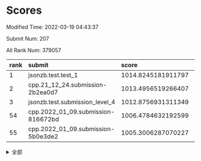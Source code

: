 # Scores

Modified Time: 2022-03-19 04:43:37

Submit Num: 207

All Rank Num: 379057

| rank |               submit               |       score        |       sigma        | pk_num |
| :--- | :--------------------------------- | :----------------- | :----------------- | :----- |
| 1    | jsonzb.test.test_1                 | 1014.8245181911797 | 0.8332073648366567 | 7326   |
| 2    | cpp.21_12_24.submission-2b2ea0d7   | 1013.4956519266407 | 0.7803971354472916 | 7324   |
| 3    | jsonzb.test.submission_level_4     | 1012.8756931311349 | 0.7926932163754582 | 7325   |
| 54   | cpp.2022_01_09.submission-816672bd | 1006.4784632192599 | 0.7366554943826478 | 7330   |
| 55   | cpp.2022_01_09.submission-5b0e3de2 | 1005.3006287070227 | 0.7114486810180741 | 7325   |


<details>
<summary>全部</summary>

| rank |                 submit                 |       score        |       sigma        | pk_num |
| :--- | :------------------------------------- | :----------------- | :----------------- | :----- |
| 1    | jsonzb.test.test_1                     | 1014.8245181911797 | 0.8332073648366567 | 7326   |
| 2    | cpp.21_12_24.submission-2b2ea0d7       | 1013.4956519266407 | 0.7803971354472916 | 7324   |
| 3    | jsonzb.test.submission_level_4         | 1012.8756931311349 | 0.7926932163754582 | 7325   |
| 4    | gobigger.level_3.submission_level_3_33 | 1012.3141827656624 | 0.7694981414452408 | 7327   |
| 5    | gobigger.level_3.submission_level_3_24 | 1011.6435140116984 | 0.7461169920285216 | 7326   |
| 6    | gobigger.level_3.submission_level_3_36 | 1011.3551383124012 | 0.7639586317008408 | 7322   |
| 7    | gobigger.level_3.submission_level_3_14 | 1011.332077967299  | 0.7707787559287917 | 7324   |
| 8    | gobigger.level_3.submission_level_3_37 | 1011.2397468412494 | 0.7532372277935535 | 7324   |
| 9    | gobigger.level_3.submission_level_3_0  | 1011.1319707834805 | 0.7543830155849639 | 7326   |
| 10   | gobigger.level_3.submission_level_3_16 | 1011.0947440124721 | 0.7707337849672972 | 7324   |
| 11   | gobigger.level_3.submission_level_3_25 | 1010.7555346284294 | 0.7472868055551996 | 7325   |
| 12   | gobigger.level_3.submission_level_3_18 | 1010.7247055821219 | 0.768468278566001  | 7324   |
| 13   | gobigger.level_3.submission_level_3_23 | 1010.6828650074965 | 0.7562728338657426 | 7323   |
| 14   | gobigger.level_3.submission_level_3_20 | 1010.6504549882001 | 0.7771884292633319 | 7324   |
| 15   | gobigger.level_3.submission_level_3_7  | 1010.577786738486  | 0.7655233059992059 | 7328   |
| 16   | gobigger.level_3.submission_level_3_27 | 1010.3521802907705 | 0.7518069821853469 | 7323   |
| 17   | gobigger.level_3.submission_level_3_21 | 1010.3294077900474 | 0.73997161366419   | 7321   |
| 18   | gobigger.level_3.submission_level_3_22 | 1010.2850660644992 | 0.7395753945155688 | 7321   |
| 19   | gobigger.level_3.submission_level_3_8  | 1010.284453393093  | 0.7573373287604206 | 7324   |
| 20   | gobigger.level_3.submission_level_3_6  | 1010.2698074721154 | 0.7776682118432785 | 7328   |
| 21   | gobigger.level_3.submission_level_3_31 | 1010.2365496864223 | 0.7667280942777591 | 7328   |
| 22   | gobigger.level_3.submission_level_3_44 | 1010.2152880915119 | 0.7819493303853    | 7326   |
| 23   | gobigger.level_3.submission_level_3_39 | 1010.1777636795586 | 0.7856364425158867 | 7329   |
| 24   | gobigger.level_3.submission_level_3_11 | 1010.1571091352839 | 0.7507792082249913 | 7324   |
| 25   | gobigger.level_3.submission_level_3_28 | 1010.1530209312574 | 0.7535508047272242 | 7322   |
| 26   | gobigger.level_3.submission_level_3_42 | 1010.1188127483667 | 0.7477718436369749 | 7320   |
| 27   | gobigger.level_3.submission_level_3_40 | 1010.1088975801624 | 0.7620005780108264 | 7327   |
| 28   | gobigger.level_3.submission_level_3_38 | 1010.0478074061735 | 0.7592394245267885 | 7326   |
| 29   | gobigger.level_3.submission_level_3_46 | 1010.0296520635951 | 0.7617529301486333 | 7321   |
| 30   | gobigger.level_3.submission_level_3_47 | 1009.9996890016821 | 0.7736794852883598 | 7320   |
| 31   | gobigger.level_3.submission_level_3_26 | 1009.9719716621514 | 0.7665347237592279 | 7325   |
| 32   | gobigger.level_3.submission_level_3_17 | 1009.9657694763674 | 0.7672992422307855 | 7321   |
| 33   | gobigger.level_3.submission_level_3_48 | 1009.9652283644689 | 0.7749665196339577 | 7326   |
| 34   | gobigger.level_3.submission_level_3_19 | 1009.9471113889012 | 0.7417983638449154 | 7323   |
| 35   | gobigger.level_3.submission_level_3_2  | 1009.9164581713396 | 0.7534855377295    | 7320   |
| 36   | gobigger.level_3.submission_level_3_3  | 1009.800508310228  | 0.7726517073085536 | 7325   |
| 37   | gobigger.level_3.submission_level_3_49 | 1009.7877579979253 | 0.7410526372223316 | 7330   |
| 38   | gobigger.level_3.submission_level_3_35 | 1009.7679851337674 | 0.7602634569051476 | 7326   |
| 39   | gobigger.level_3.submission_level_3_1  | 1009.7238936461506 | 0.7562904103394527 | 7324   |
| 40   | gobigger.level_3.submission_level_3_29 | 1009.6983117688874 | 0.7561261564090107 | 7327   |
| 41   | gobigger.level_3.submission_level_3_9  | 1009.6830077053074 | 0.7644416643915858 | 7325   |
| 42   | gobigger.level_3.submission_level_3_45 | 1009.6697649583681 | 0.7435677228746878 | 7326   |
| 43   | gobigger.level_3.submission_level_3_41 | 1009.6075292483017 | 0.7342781875717357 | 7323   |
| 44   | gobigger.level_3.submission_level_3_10 | 1009.5996010821282 | 0.7384234024456401 | 7321   |
| 45   | gobigger.level_3.submission_level_3_5  | 1009.5824475316865 | 0.7710347117014114 | 7322   |
| 46   | gobigger.level_3.submission_level_3_15 | 1009.5522957127743 | 0.7644392077657413 | 7327   |
| 47   | gobigger.level_3.submission_level_3_34 | 1009.3806011863974 | 0.7493692742292063 | 7326   |
| 48   | gobigger.level_3.submission_level_3_13 | 1009.3386923367036 | 0.7381251173146495 | 7326   |
| 49   | gobigger.level_3.submission_level_3_30 | 1009.2117202037932 | 0.7426131522429921 | 7330   |
| 50   | gobigger.level_3.submission_level_3_43 | 1009.1803975370749 | 0.7555658236825107 | 7318   |
| 51   | gobigger.level_3.submission_level_3_12 | 1009.0035833128605 | 0.7337086324852804 | 7323   |
| 52   | gobigger.level_3.submission_level_3_4  | 1008.6586042358646 | 0.7387402239004709 | 7324   |
| 53   | gobigger.level_3.submission_level_3_32 | 1008.3899769171982 | 0.738854646119445  | 7328   |
| 54   | cpp.2022_01_09.submission-816672bd     | 1006.4784632192599 | 0.7366554943826478 | 7330   |
| 55   | cpp.2022_01_09.submission-5b0e3de2     | 1005.3006287070227 | 0.7114486810180741 | 7325   |
| 56   | gobigger.level_1.submission_level_1_46 | 1005.0752135985024 | 0.7264217015260019 | 7331   |
| 57   | gobigger.level_1.submission_level_1_5  | 1004.5016959038769 | 0.7224468158612171 | 7325   |
| 58   | gobigger.level_1.submission_level_1_37 | 1004.466737091574  | 0.7181346426517786 | 7330   |
| 59   | gobigger.level_1.submission_level_1_28 | 1004.4492180020565 | 0.723450193186143  | 7323   |
| 60   | gobigger.level_1.submission_level_1_32 | 1004.381733013738  | 0.7271741150092037 | 7324   |
| 61   | gobigger.level_1.submission_level_1_22 | 1004.1786949447657 | 0.7212827808397717 | 7324   |
| 62   | gobigger.level_1.submission_level_1_34 | 1004.1397119462765 | 0.7253517660907414 | 7325   |
| 63   | gobigger.level_1.submission_level_1_49 | 1004.1340572894578 | 0.7277163356501171 | 7320   |
| 64   | gobigger.level_1.submission_level_1_45 | 1004.1140362781989 | 0.715517066213458  | 7326   |
| 65   | gobigger.level_1.submission_level_1_44 | 1004.0496153755686 | 0.7174165805725704 | 7322   |
| 66   | gobigger.level_1.submission_level_1_43 | 1003.944522803855  | 0.7182637405350635 | 7324   |
| 67   | gobigger.level_1.submission_level_1_40 | 1003.9205543492009 | 0.7198316343213512 | 7322   |
| 68   | gobigger.level_1.submission_level_1_21 | 1003.9105930353519 | 0.7202113865281086 | 7327   |
| 69   | gobigger.level_1.submission_level_1_15 | 1003.8182381130512 | 0.7238362758079756 | 7327   |
| 70   | gobigger.level_1.submission_level_1_36 | 1003.7949682227776 | 0.7091069197151938 | 7323   |
| 71   | gobigger.level_1.submission_level_1_14 | 1003.739719005067  | 0.7068253529720153 | 7324   |
| 72   | gobigger.level_1.submission_level_1_10 | 1003.7132539464842 | 0.7324739775576484 | 7323   |
| 73   | gobigger.level_1.submission_level_1_2  | 1003.6655371103211 | 0.7171680399640183 | 7326   |
| 74   | gobigger.level_1.submission_level_1_20 | 1003.6115783965107 | 0.7361064237059501 | 7325   |
| 75   | gobigger.level_1.submission_level_1_8  | 1003.4824724412911 | 0.7269313884306864 | 7322   |
| 76   | gobigger.level_1.submission_level_1_26 | 1003.4525362226262 | 0.7275992335373588 | 7328   |
| 77   | gobigger.level_1.submission_level_1_19 | 1003.4122923106756 | 0.723634214659585  | 7319   |
| 78   | gobigger.level_1.submission_level_1_39 | 1003.3323521243324 | 0.7376602687843213 | 7327   |
| 79   | gobigger.level_1.submission_level_1_35 | 1003.3161069135635 | 0.7163922707577088 | 7326   |
| 80   | gobigger.level_1.submission_level_1_18 | 1003.2629878331002 | 0.7110395414854443 | 7317   |
| 81   | gobigger.level_1.submission_level_1_47 | 1003.2554483094173 | 0.7193100069249612 | 7325   |
| 82   | gobigger.level_1.submission_level_1_16 | 1003.2513932222089 | 0.7254506132865443 | 7327   |
| 83   | gobigger.level_1.submission_level_1_11 | 1003.2266949026388 | 0.7109217841944491 | 7324   |
| 84   | gobigger.level_1.submission_level_1_27 | 1003.184134036544  | 0.7189331958434098 | 7326   |
| 85   | gobigger.level_1.submission_level_1_9  | 1003.1497783971427 | 0.707317414680332  | 7329   |
| 86   | gobigger.level_1.submission_level_1_29 | 1003.1423388705592 | 0.7176836835999157 | 7323   |
| 87   | gobigger.level_1.submission_level_1_33 | 1003.1288915764205 | 0.713053772545277  | 7327   |
| 88   | gobigger.level_1.submission_level_1_3  | 1003.1046863895414 | 0.7151586408486846 | 7325   |
| 89   | gobigger.level_1.submission_level_1_30 | 1003.0126708535398 | 0.719731173832546  | 7320   |
| 90   | gobigger.level_1.submission_level_1_6  | 1002.9148677940086 | 0.7116661345856746 | 7327   |
| 91   | gobigger.level_1.submission_level_1_25 | 1002.8772980199318 | 0.7322842515541795 | 7320   |
| 92   | gobigger.level_1.submission_level_1_38 | 1002.8558241253362 | 0.7208441077139001 | 7320   |
| 93   | gobigger.level_1.submission_level_1_48 | 1002.8366881181257 | 0.7162927415590483 | 7325   |
| 94   | gobigger.level_1.submission_level_1_0  | 1002.8279265797057 | 0.7158235336992043 | 7330   |
| 95   | gobigger.level_1.submission_level_1_17 | 1002.8244857379647 | 0.7257720486391948 | 7322   |
| 96   | gobigger.level_1.submission_level_1_13 | 1002.7059862091168 | 0.7157141957928187 | 7325   |
| 97   | gobigger.level_1.submission_level_1_42 | 1002.6527252465337 | 0.7064970467535613 | 7329   |
| 98   | gobigger.level_1.submission_level_1_7  | 1002.5845469560895 | 0.7080243042097872 | 7324   |
| 99   | gobigger.level_1.submission_level_1_12 | 1002.5793001843379 | 0.71020632724156   | 7320   |
| 100  | gobigger.level_1.submission_level_1_41 | 1002.5401653152752 | 0.7157778762354087 | 7329   |
| 101  | gobigger.level_1.submission_level_1_1  | 1002.5236280564429 | 0.720208664646481  | 7327   |
| 102  | gobigger.level_1.submission_level_1_23 | 1002.5220073160563 | 0.7110274313661501 | 7323   |
| 103  | gobigger.level_1.submission_level_1_31 | 1002.4155022783631 | 0.7126986015605503 | 7323   |
| 104  | gobigger.level_1.submission_level_1_24 | 1002.17915901251   | 0.7205457019482214 | 7326   |
| 105  | gobigger.level_1.submission_level_1_4  | 1001.9917002008134 | 0.7096313753434834 | 7326   |
| 106  | gobigger.random.submission_random_49   | 997.5798688250671  | 0.7057266842520199 | 7325   |
| 107  | gobigger.random.submission_random_0    | 997.3996759092482  | 0.7065993246466257 | 7325   |
| 108  | gobigger.random.submission_random_42   | 997.1460670796968  | 0.7120556885450136 | 7324   |
| 109  | gobigger.random.submission_random_5    | 997.1433944259687  | 0.7067369054503772 | 7325   |
| 110  | gobigger.random.submission_random_11   | 996.9435270405619  | 0.7040169834057072 | 7325   |
| 111  | gobigger.random.submission_random_34   | 996.8352931769632  | 0.7087366732666107 | 7322   |
| 112  | gobigger.random.submission_random_28   | 996.7212836556873  | 0.7048089367899603 | 7325   |
| 113  | gobigger.random.submission_random_43   | 996.5499900041913  | 0.7087717602048479 | 7328   |
| 114  | gobigger.random.submission_random_15   | 996.4985504165976  | 0.7094285185545434 | 7326   |
| 115  | gobigger.random.submission_random_26   | 996.4902567169111  | 0.708237344015437  | 7326   |
| 116  | gobigger.random.submission_random_20   | 996.4551759850112  | 0.7181566662614292 | 7326   |
| 117  | gobigger.random.submission_random_40   | 996.4136375749345  | 0.7059001488686341 | 7324   |
| 118  | gobigger.random.submission_random_3    | 996.3984145711552  | 0.715401710548621  | 7329   |
| 119  | gobigger.random.submission_random_23   | 996.3857838903034  | 0.7019925892867495 | 7328   |
| 120  | gobigger.random.submission_random_2    | 996.3000359309381  | 0.7235330731056518 | 7325   |
| 121  | gobigger.random.submission_random_48   | 996.2938051406926  | 0.7074852341041536 | 7320   |
| 122  | gobigger.random.submission_random_7    | 996.2807710404954  | 0.7004153404945553 | 7320   |
| 123  | gobigger.random.submission_random_44   | 996.2072349724341  | 0.7121189233584703 | 7329   |
| 124  | gobigger.random.submission_random_27   | 996.1246389292962  | 0.7154186733730287 | 7327   |
| 125  | gobigger.random.submission_random_31   | 996.1217909737471  | 0.7200901135800776 | 7327   |
| 126  | gobigger.random.submission_random_6    | 995.9624697471626  | 0.7118340003454431 | 7320   |
| 127  | gobigger.random.submission_random_22   | 995.9078914077368  | 0.7109595428040298 | 7326   |
| 128  | gobigger.random.submission_random_25   | 995.9008064901589  | 0.714086095092775  | 7322   |
| 129  | gobigger.random.submission_random_32   | 995.889234614124   | 0.7187490602863468 | 7327   |
| 130  | gobigger.random.submission_random_8    | 995.8578617803306  | 0.7221617294909201 | 7329   |
| 131  | gobigger.random.submission_random_10   | 995.8042226332535  | 0.7147234242142931 | 7322   |
| 132  | gobigger.random.submission_random_33   | 995.79545194236    | 0.7110557404575206 | 7328   |
| 133  | gobigger.random.submission_random_12   | 995.7728443731401  | 0.7048335009092008 | 7324   |
| 134  | gobigger.random.submission_random_9    | 995.7710875291215  | 0.7222534245766927 | 7325   |
| 135  | gobigger.random.submission_random_24   | 995.7674881596616  | 0.7252075696904059 | 7326   |
| 136  | gobigger.random.submission_random_18   | 995.7147674198723  | 0.6963676775096971 | 7325   |
| 137  | gobigger.random.submission_random_47   | 995.6783080291748  | 0.7107223373991735 | 7321   |
| 138  | gobigger.random.submission_random_39   | 995.6554464698289  | 0.7059724733005283 | 7325   |
| 139  | gobigger.random.submission_random_21   | 995.6451180115248  | 0.7248478605662064 | 7332   |
| 140  | gobigger.random.submission_random_30   | 995.5724478690781  | 0.7115863290137581 | 7329   |
| 141  | gobigger.random.submission_random_37   | 995.5397531235552  | 0.701416705730044  | 7322   |
| 142  | gobigger.random.submission_random_46   | 995.5308423478921  | 0.7368978139215709 | 7325   |
| 143  | gobigger.random.submission_random_29   | 995.5035488191958  | 0.7262463509467114 | 7325   |
| 144  | gobigger.random.submission_random_16   | 995.4878322193465  | 0.7061857276025624 | 7326   |
| 145  | gobigger.random.submission_random_36   | 995.3659764377156  | 0.7046417689526755 | 7326   |
| 146  | gobigger.random.submission_random_1    | 995.2971262419918  | 0.70759027887163   | 7319   |
| 147  | gobigger.random.submission_random_4    | 995.2892704416602  | 0.7357901216361779 | 7324   |
| 148  | gobigger.random.submission_random_17   | 995.2695946329837  | 0.7065013493756598 | 7319   |
| 149  | gobigger.random.submission_random_13   | 995.2692437252194  | 0.7063156276590249 | 7327   |
| 150  | gobigger.random.submission_random_38   | 995.1935404238243  | 0.7137754701382252 | 7324   |
| 151  | gobigger.random.submission_random_45   | 995.082613874153   | 0.705388649414867  | 7325   |
| 152  | gobigger.random.submission_random_35   | 995.0270839948555  | 0.7075230703791618 | 7324   |
| 153  | gobigger.random.submission_random_14   | 994.8312475748825  | 0.7222087279025011 | 7323   |
| 154  | gobigger.random.submission_random_41   | 994.5354665784491  | 0.7180705563977375 | 7323   |
| 155  | gobigger.random.submission_random_19   | 994.1007854124889  | 0.7235536483444762 | 7327   |
| 156  | gobigger.level_2.submission_level_2_37 | 993.5235870684006  | 0.7321678054607106 | 7324   |
| 157  | gobigger.level_2.submission_level_2_45 | 993.3238031517334  | 0.7325322339723148 | 7329   |
| 158  | gobigger.level_2.submission_level_2_0  | 993.2597275628666  | 0.7256375956164394 | 7325   |
| 159  | gobigger.level_2.submission_level_2_34 | 992.9843207103611  | 0.7389322255145367 | 7323   |
| 160  | gobigger.level_2.submission_level_2_2  | 992.9636430760061  | 0.7336698838500896 | 7329   |
| 161  | gobigger.level_2.submission_level_2_6  | 992.8498459601113  | 0.7473600177191059 | 7325   |
| 162  | gobigger.level_2.submission_level_2_9  | 992.8141382941537  | 0.7432649656301665 | 7331   |
| 163  | gobigger.level_2.submission_level_2_14 | 992.8095646323181  | 0.7411214613381211 | 7326   |
| 164  | gobigger.level_2.submission_level_2_26 | 992.4492860578455  | 0.7357082312557958 | 7326   |
| 165  | gobigger.level_2.submission_level_2_24 | 992.4303663989276  | 0.7274746576880606 | 7324   |
| 166  | gobigger.level_2.submission_level_2_17 | 992.4159533103024  | 0.7683571165621342 | 7322   |
| 167  | gobigger.level_2.submission_level_2_44 | 992.3887325448252  | 0.7646121038037365 | 7318   |
| 168  | gobigger.level_2.submission_level_2_48 | 992.3828896578007  | 0.7688278551020692 | 7325   |
| 169  | gobigger.level_2.submission_level_2_42 | 992.2861163881212  | 0.75564799735337   | 7323   |
| 170  | gobigger.level_2.submission_level_2_16 | 992.2804773250277  | 0.7522476361822136 | 7325   |
| 171  | gobigger.level_2.submission_level_2_25 | 992.1717216509403  | 0.7312398621407079 | 7327   |
| 172  | gobigger.level_2.submission_level_2_46 | 992.1414945641538  | 0.756073360834868  | 7325   |
| 173  | gobigger.level_2.submission_level_2_39 | 992.1382750695963  | 0.7378538576318113 | 7325   |
| 174  | gobigger.level_2.submission_level_2_15 | 992.122781710032   | 0.7577286976047637 | 7328   |
| 175  | gobigger.level_2.submission_level_2_43 | 992.0992011845436  | 0.7303225093006508 | 7323   |
| 176  | gobigger.level_2.submission_level_2_41 | 992.0737393503152  | 0.7540533153259502 | 7321   |
| 177  | gobigger.level_2.submission_level_2_35 | 992.040487609801   | 0.7472999693785642 | 7323   |
| 178  | gobigger.level_2.submission_level_2_10 | 991.9753190182872  | 0.7501500634589384 | 7325   |
| 179  | gobigger.level_2.submission_level_2_36 | 991.9269174264041  | 0.7374679581222515 | 7326   |
| 180  | gobigger.level_2.submission_level_2_13 | 991.9000709894633  | 0.7259791492925596 | 7320   |
| 181  | gobigger.level_2.submission_level_2_19 | 991.8830459610713  | 0.7412303569230582 | 7330   |
| 182  | gobigger.level_2.submission_level_2_31 | 991.8601816414235  | 0.7839089154716259 | 7321   |
| 183  | gobigger.level_2.submission_level_2_11 | 991.8405940458508  | 0.7493143703852304 | 7324   |
| 184  | gobigger.level_2.submission_level_2_38 | 991.8289030912571  | 0.7545071297748277 | 7327   |
| 185  | gobigger.level_2.submission_level_2_32 | 991.7993291770174  | 0.7614488525890195 | 7325   |
| 186  | gobigger.level_2.submission_level_2_21 | 991.7480927577895  | 0.7612037938678773 | 7326   |
| 187  | gobigger.level_2.submission_level_2_28 | 991.7415296546033  | 0.773063627043306  | 7327   |
| 188  | gobigger.level_2.submission_level_2_18 | 991.6937552929653  | 0.7632606900141432 | 7313   |
| 189  | gobigger.level_2.submission_level_2_49 | 991.6583637602466  | 0.7469192796935216 | 7327   |
| 190  | gobigger.level_2.submission_level_2_3  | 991.6040473891215  | 0.7338461004272038 | 7324   |
| 191  | gobigger.level_2.submission_level_2_40 | 991.4102303864985  | 0.76936272510893   | 7325   |
| 192  | gobigger.level_2.submission_level_2_47 | 991.4056144864578  | 0.7580768225782288 | 7321   |
| 193  | gobigger.level_2.submission_level_2_29 | 991.2934088893226  | 0.7511802164129263 | 7325   |
| 194  | gobigger.level_2.submission_level_2_5  | 991.284747034291   | 0.7451098259325782 | 7327   |
| 195  | gobigger.level_2.submission_level_2_30 | 991.2673586961279  | 0.753190914739039  | 7325   |
| 196  | gobigger.level_2.submission_level_2_12 | 991.2554968939052  | 0.7579988553643291 | 7325   |
| 197  | gobigger.level_2.submission_level_2_7  | 991.2525765944438  | 0.7466529378904311 | 7326   |
| 198  | gobigger.level_2.submission_level_2_20 | 991.2405729205665  | 0.748326148351053  | 7327   |
| 199  | gobigger.level_2.submission_level_2_4  | 991.1628230486859  | 0.7625183909519602 | 7327   |
| 200  | gobigger.level_2.submission_level_2_33 | 991.060722658529   | 0.7472244871664022 | 7328   |
| 201  | gobigger.level_2.submission_level_2_22 | 991.0135779360114  | 0.7639479352902971 | 7325   |
| 202  | gobigger.level_2.submission_level_2_1  | 990.9148743954978  | 0.7438960166452627 | 7327   |
| 203  | gobigger.level_2.submission_level_2_27 | 990.8316961833356  | 0.7430740498431166 | 7325   |
| 204  | gobigger.level_2.submission_level_2_23 | 990.3786453884143  | 0.7755681676637597 | 7323   |
| 205  | gobigger.level_2.submission_level_2_8  | 989.4370306444264  | 0.7538104115481169 | 7328   |
| 206  | gobigger.none.submission_none_0        | 977.2823686530297  | 1.3667522136641015 | 7323   |
| 207  | gobigger.none.submission_none_1        | 974.6909279741357  | 1.575095972230742  | 7331   |

</details>
